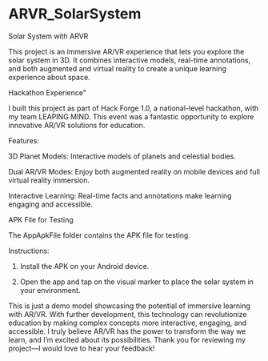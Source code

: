 # ARVR_SolarSystem
Solar System with ARVR

This project is an immersive AR/VR experience that lets you explore the solar system in 3D. It combines interactive models, real-time annotations, and both augmented and virtual reality to create a unique learning experience about space.

Hackathon Experience"

I built this project as part of Hack Forge 1.0, a national-level hackathon, with my team LEAPING MIND. This event was a fantastic opportunity to explore innovative AR/VR solutions for education.

Features:

3D Planet Models: Interactive models of planets and celestial bodies.

Dual AR/VR Modes: Enjoy both augmented reality on mobile devices and full virtual reality immersion.

Interactive Learning: Real-time facts and annotations make learning engaging and accessible.

APK File for Testing

The AppApkFile folder contains the APK file for testing.

Instructions:

1. Install the APK on your Android device.


2. Open the app and tap on the visual marker to place the solar system in your environment.

This is just a demo model showcasing the potential of immersive learning with AR/VR. With further development, this technology can revolutionize education by making complex concepts more interactive, engaging, and accessible. I truly believe AR/VR has the power to transform the way we learn, and I’m excited about its possibilities. Thank you for reviewing my project—I would love to hear your feedback!
